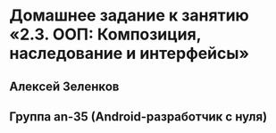 # Домашнее задание к занятию «2.3. ООП: Композиция, наследование и интерфейсы»
## Алексей Зеленков
## Группа an-35 (Android-разработчик с нуля)